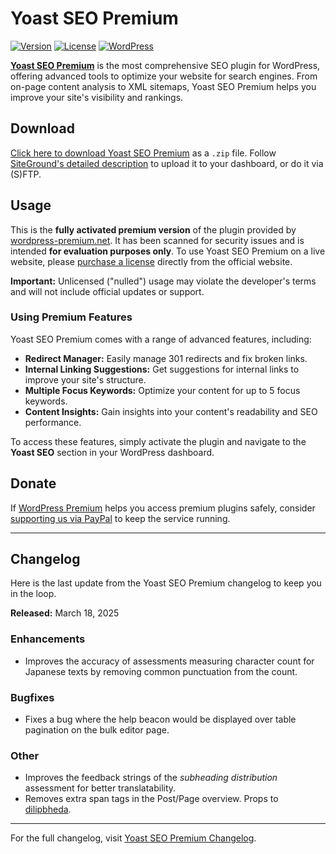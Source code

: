 # Yoast SEO Premium

[![Version](https://img.shields.io/badge/version-24.3-blue)](https://github.com/wordpress-premium/wordpress-seo-premium) [![License](https://img.shields.io/badge/license-GPL--3.0%2B-green)](https://github.com/wordpress-premium/wordpress-seo-premium/blob/main/LICENSE) [![WordPress](https://img.shields.io/badge/WordPress-Compatible-success)](https://wordpress.org/plugins/wordpress-seo/)

[**Yoast SEO Premium**](https://yoast.com/wordpress/plugins/seo/) is the most comprehensive SEO plugin for WordPress, offering advanced tools to optimize your website for search engines. From on-page content analysis to XML sitemaps, Yoast SEO Premium helps you improve your site's visibility and rankings.

## Download

[Click here to download Yoast SEO Premium](https://github.com/wordpress-premium/wordpress-seo-premium/archive/refs/heads/main.zip) as a `.zip` file. Follow [SiteGround's detailed description](https://www.siteground.com/tutorials/wordpress/install-plugins/#How_to_Upload_a_WordPress_Plugin_from_a_File) to upload it to your dashboard, or do it via (S)FTP.

## Usage

This is the **fully activated premium version** of the plugin provided by [wordpress-premium.net](https://www.wordpress-premium.net). It has been scanned for security issues and is intended **for evaluation purposes only**. To use Yoast SEO Premium on a live website, please [purchase a license](https://yoast.com/wordpress/plugins/seo/#pricing) directly from the official website.

**Important:** Unlicensed ("nulled") usage may violate the developer's terms and will not include official updates or support.

### Using Premium Features

Yoast SEO Premium comes with a range of advanced features, including:

- **Redirect Manager:** Easily manage 301 redirects and fix broken links.
- **Internal Linking Suggestions:** Get suggestions for internal links to improve your site's structure.
- **Multiple Focus Keywords:** Optimize your content for up to 5 focus keywords.
- **Content Insights:** Gain insights into your content's readability and SEO performance.

To access these features, simply activate the plugin and navigate to the **Yoast SEO** section in your WordPress dashboard.

## Donate

If [WordPress Premium](https://www.wordpress-premium.net/) helps you access premium plugins safely, consider [supporting us via PayPal](https://www.paypal.com/paypalme/thaikolja) to keep the service running.

---

## Changelog

Here is the last update from the Yoast SEO Premium changelog to keep you in the loop.

**Released:** March 18, 2025

### Enhancements

*   Improves the accuracy of assessments measuring character count for Japanese texts by removing common punctuation from the count.

### Bugfixes

*   Fixes a bug where the help beacon would be displayed over table pagination on the bulk editor page.

### Other

*   Improves the feedback strings of the *subheading distribution* assessment for better translatability.
*   Removes extra span tags in the Post/Page overview. Props to [dilipbheda](https://github.com/dilipbheda).


---

For the full changelog, visit [Yoast SEO Premium Changelog](https://developer.yoast.com/changelog/yoast-seo/).